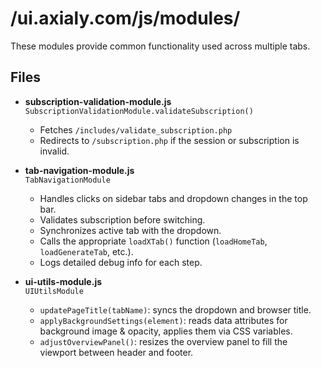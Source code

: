 # /ui.axialy.com/js/modules/

These modules provide common functionality used across multiple tabs.

## Files

- **subscription-validation-module.js**  
  `SubscriptionValidationModule.validateSubscription()`  
  - Fetches `/includes/validate_subscription.php`  
  - Redirects to `/subscription.php` if the session or subscription is invalid.

- **tab-navigation-module.js**  
  `TabNavigationModule`  
  - Handles clicks on sidebar tabs and dropdown changes in the top bar.  
  - Validates subscription before switching.  
  - Synchronizes active tab with the dropdown.  
  - Calls the appropriate `loadXTab()` function (`loadHomeTab`, `loadGenerateTab`, etc.).  
  - Logs detailed debug info for each step.

- **ui-utils-module.js**  
  `UIUtilsModule`  
  - `updatePageTitle(tabName)`: syncs the dropdown and browser title.  
  - `applyBackgroundSettings(element)`: reads data attributes for background image & opacity, applies them via CSS variables.  
  - `adjustOverviewPanel()`: resizes the overview panel to fill the viewport between header and footer.
